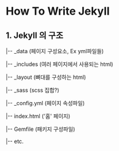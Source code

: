 # How To Write Jekyll

## 1. Jekyll 의 구조
|-- _data (페이지 구성요소, Ex yml파일들)

|-- _includes (여러 페이지에서 사용되는 html)

|-- _layout (뼈대를 구성하는 html)

|-- _sass (scss 집합?)

|-- _config.yml (페이지 속성파일)

|-- index.html ('홈' 페이지)

|-- Gemfile (패키지 구성파일)

|-- etc.

